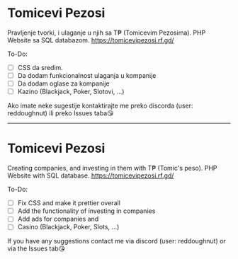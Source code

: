 # Tomicevi Pezosi
Pravljenje tvorki, i ulaganje u njih sa T₱ (Tomicevim Pezosima).
PHP Website sa SQL databazom.
https://tomicevipezosi.rf.gd/

To-Do:
- [ ] CSS da sredim.
- [ ] Da dodam funkcionalnost ulaganja u kompanije
- [ ] Da dodam oglase za kompanije
- [ ] Kazino (Blackjack, Poker, Slotovi, ...)

Ako imate neke sugestije kontaktirajte me preko discorda (user: reddoughnut) ili preko Issues taba😘

--------------------------------------------------------------------------------------------------

# Tomicevi Pezosi
Creating companies, and investing in them with T₱ (Tomic's peso).
PHP Website with SQL database.
https://tomicevipezosi.rf.gd/

To-Do:
- [ ] Fix CSS and make it prettier overall
- [ ] Add the functionality of investing in companies
- [ ] Add ads for companies and
- [ ] Casino (Blackjack, Poker, Slots, ...)

If you have any suggestions contact me via discord (user: reddoughnut) or via the Issues tab😘 
